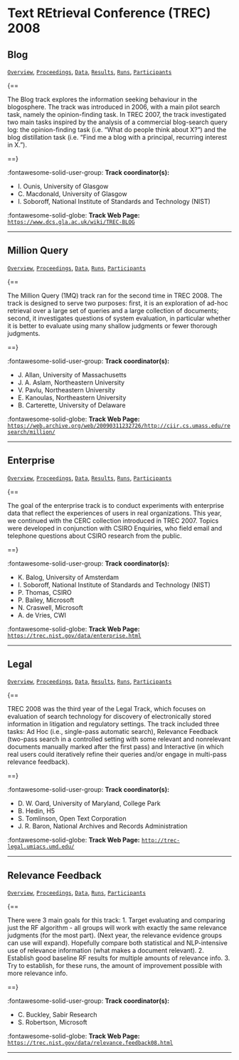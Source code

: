 # Text REtrieval Conference (TREC) 2008 

## Blog

[`Overview`](./blog/overview.md), [`Proceedings`](./blog/proceedings.md), [`Data`](./blog/data.md), [`Results`](./blog/results.md), [`Runs`](./blog/runs.md), [`Participants`](./blog/participants.md)

{==

The Blog track explores the information seeking behaviour in the blogosphere. The track was introduced in 2006, with a main pilot search task, namely the opinion-finding task. In TREC 2007, the track investigated two main tasks inspired by the analysis of a commercial blog-search query log: the opinion-finding task (i.e. “What do people think about X?”) and the blog distillation task (i.e. “Find me a blog with a principal, recurring interest in X.”).

==}

:fontawesome-solid-user-group: **Track coordinator(s):**

- I. Ounis, University of Glasgow 
- C. Macdonald, University of Glasgow 
- I. Soboroff, National Institute of Standards and Technology (NIST) 


:fontawesome-solid-globe: **Track Web Page:** [`https://www.dcs.gla.ac.uk/wiki/TREC-BLOG`](https://www.dcs.gla.ac.uk/wiki/TREC-BLOG) 

---

## Million Query

[`Overview`](./million-query/overview.md), [`Proceedings`](./million-query/proceedings.md), [`Data`](./million-query/data.md), [`Runs`](./million-query/runs.md), [`Participants`](./million-query/participants.md)

{==

The Million Query (1MQ) track ran for the second time in TREC 2008. The track is designed to serve two purposes: first, it is an exploration of ad-hoc retrieval over a large set of queries and a large collection of documents; second, it investigates questions of system evaluation, in particular whether it is better to evaluate using many shallow judgments or fewer thorough judgments.

==}

:fontawesome-solid-user-group: **Track coordinator(s):**

- J. Allan, University of Massachusetts 
- J. A. Aslam, Northeastern University 
- V. Pavlu, Northeastern University 
- E. Kanoulas, Northeastern University 
- B. Carterette, University of Delaware 


:fontawesome-solid-globe: **Track Web Page:** [`https://web.archive.org/web/20090311232726/http://ciir.cs.umass.edu/research/million/`](https://web.archive.org/web/20090311232726/http://ciir.cs.umass.edu/research/million/) 

---

## Enterprise

[`Overview`](./enterprise/overview.md), [`Proceedings`](./enterprise/proceedings.md), [`Data`](./enterprise/data.md), [`Results`](./enterprise/results.md), [`Runs`](./enterprise/runs.md), [`Participants`](./enterprise/participants.md)

{==

The goal of the enterprise track is to conduct experiments with enterprise data that reflect the experiences of users in real organizations. This year, we continued with the CERC collection introduced in TREC 2007. Topics were developed in conjunction with CSIRO Enquiries, who field email and telephone questions about CSIRO research from the public.

==}

:fontawesome-solid-user-group: **Track coordinator(s):**

- K. Balog, University of Amsterdam 
- I. Soboroff, National Institute of Standards and Technology (NIST) 
- P. Thomas, CSIRO 
- P. Bailey, Microsoft 
- N. Craswell, Microsoft 
- A. de Vries, CWI 


:fontawesome-solid-globe: **Track Web Page:** [`https://trec.nist.gov/data/enterprise.html`](https://trec.nist.gov/data/enterprise.html) 

---

## Legal

[`Overview`](./legal/overview.md), [`Proceedings`](./legal/proceedings.md), [`Data`](./legal/data.md), [`Results`](./legal/results.md), [`Runs`](./legal/runs.md), [`Participants`](./legal/participants.md)

{==

TREC 2008 was the third year of the Legal Track, which focuses on evaluation of search technology for discovery of electronically stored information in litigation and regulatory settings. The track included three tasks: Ad Hoc (i.e., single-pass automatic search), Relevance Feedback (two-pass search in a controlled setting with some relevant and nonrelevant documents manually marked after the first pass) and Interactive (in which real users could iteratively refine their queries and/or engage in multi-pass relevance feedback).

==}

:fontawesome-solid-user-group: **Track coordinator(s):**

- D. W. Oard, University of Maryland, College Park 
- B. Hedin, H5 
- S. Tomlinson, Open Text Corporation 
- J. R. Baron, National Archives and Records Administration 


:fontawesome-solid-globe: **Track Web Page:** [`http://trec-legal.umiacs.umd.edu/`](http://trec-legal.umiacs.umd.edu/) 

---

## Relevance Feedback

[`Overview`](./relfdbk/overview.md), [`Proceedings`](./relfdbk/proceedings.md), [`Data`](./relfdbk/data.md), [`Runs`](./relfdbk/runs.md), [`Participants`](./relfdbk/participants.md)

{==

There were 3 main goals for this track: 1. Target evaluating and comparing just the RF algorithm - all groups will work with exactly the same relevance judgments (for the most part).  (Next year, the relevance evidence groups can use will expand).  Hopefully compare both statistical and NLP-intensive use of relevance information (what makes a document relevant). 2. Establish good baseline RF results for multiple amounts of relevance info. 3. Try to establish, for these runs, the amount of improvement possible with more relevance info.

==}

:fontawesome-solid-user-group: **Track coordinator(s):**

- C. Buckley, Sabir Research 
- S. Robertson, Microsoft 


:fontawesome-solid-globe: **Track Web Page:** [`https://trec.nist.gov/data/relevance.feedback08.html`](https://trec.nist.gov/data/relevance.feedback08.html) 

---

